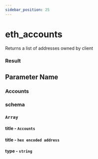 ```yaml
---
sidebar_position: 25
---
```


# eth_accounts

Returns a list of addresses owned by client 

### Result

## Parameter Name
### Accounts
### schema
### `Array`
#### title - `Accounts`
#### title - `hex encoded address`
#### type - `string`
